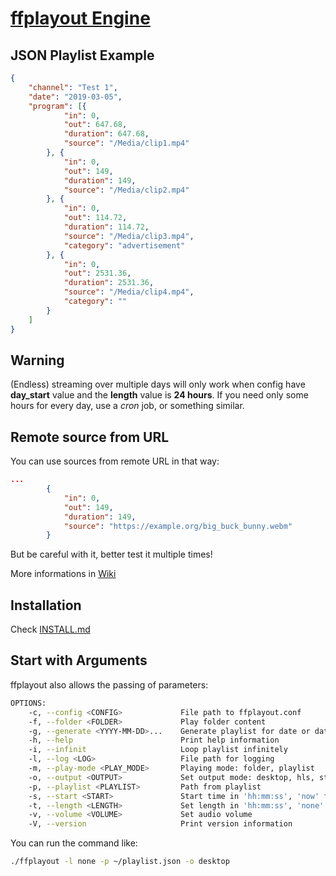 # [ffplayout Engine](https://github.com/ffplayout/ffplayout)

JSON Playlist Example
-----

```json
{
    "channel": "Test 1",
    "date": "2019-03-05",
    "program": [{
            "in": 0,
            "out": 647.68,
            "duration": 647.68,
            "source": "/Media/clip1.mp4"
        }, {
            "in": 0,
            "out": 149,
            "duration": 149,
            "source": "/Media/clip2.mp4"
        }, {
            "in": 0,
            "out": 114.72,
            "duration": 114.72,
            "source": "/Media/clip3.mp4",
            "category": "advertisement"
        }, {
            "in": 0,
            "out": 2531.36,
            "duration": 2531.36,
            "source": "/Media/clip4.mp4",
            "category": ""
        }
    ]
}
```

**Warning**
-----

(Endless) streaming over multiple days will only work when config have **day_start** value and the **length** value is **24 hours**. If you need only some hours for every day, use a *cron* job, or something similar.

Remote source from URL
-----

You can use sources from remote URL in that way:

```json
...
        {
            "in": 0,
            "out": 149,
            "duration": 149,
            "source": "https://example.org/big_buck_bunny.webm"
        }
```

But be careful with it, better test it multiple times!

More informations in [Wiki](https://github.com/ffplayout/ffplayout_engine/wiki/Remote-URL-Source)

Installation
-----

Check [INSTALL.md](https://github.com/ffplayout/ffplayout_engine/blob/master/docs/INSTALL.md)

Start with Arguments
-----

ffplayout also allows the passing of parameters:


```Bash
OPTIONS:
    -c, --config <CONFIG>             File path to ffplayout.conf
    -f, --folder <FOLDER>             Play folder content
    -g, --generate <YYYY-MM-DD>...    Generate playlist for date or date-range, like: 2022-01-01 - 2022-01-10:
    -h, --help                        Print help information
    -i, --infinit                     Loop playlist infinitely
    -l, --log <LOG>                   File path for logging
    -m, --play-mode <PLAY_MODE>       Playing mode: folder, playlist
    -o, --output <OUTPUT>             Set output mode: desktop, hls, stream
    -p, --playlist <PLAYLIST>         Path from playlist
    -s, --start <START>               Start time in 'hh:mm:ss', 'now' for start with first
    -t, --length <LENGTH>             Set length in 'hh:mm:ss', 'none' for no length check
    -v, --volume <VOLUME>             Set audio volume
    -V, --version                     Print version information
```

You can run the command like:

```Bash
./ffplayout -l none -p ~/playlist.json -o desktop
```

